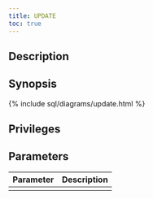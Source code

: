 ```yaml
---
title: UPDATE
toc: true
---
```


## Description

## Synopsis

{% include sql/diagrams/update.html %}

## Privileges

## Parameters

| Parameter | Description |
|-----------|-------------|
|  |  |
